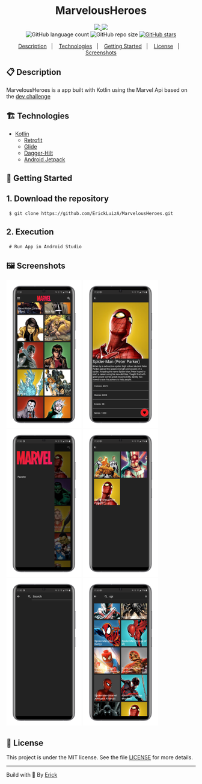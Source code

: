 <h1 align="center"> MarvelousHeroes </h1>

<p align="center">
  <a href="https://github.com/ErickLuizA/MarvelousHeroes/graphs/commit-activity" alt="Maintenance">
    <img src="https://img.shields.io/badge/Maintained%3F-yes-1EAE72.svg" />
  </a>

  <a href="./LICENSE" alt="License: MIT">
    <img src="https://img.shields.io/badge/License-MIT-1EAE72.svg" />
  </a>

<br/>

<img alt="GitHub language count" src="https://img.shields.io/github/languages/count/ErickLuizA/MarvelousHeroes?color=blue">

<img alt="GitHub repo size" src="https://img.shields.io/github/repo-size/ErickLuizA/MarvelousHeroes">

<a href="https://github.com/ErickLuizA/MarvelousHeroes/stargazers">
  <img alt="GitHub stars" src="https://img.shields.io/github/stars/ErickLuizA/MarvelousHeroes?style=social">
</a>

<p align="center">
  <a href="#clipboard-description">Description</a>&nbsp;&nbsp;&nbsp;|&nbsp;&nbsp;&nbsp;
  <a href="#building_construction-technologies">Technologies</a>&nbsp;&nbsp;&nbsp;|&nbsp;&nbsp;&nbsp;
  <a href="#rocket-getting-started">Getting Started</a>&nbsp;&nbsp;&nbsp;|&nbsp;&nbsp;&nbsp;
  <a href="#memo-license">License</a></a>&nbsp;&nbsp;&nbsp;|&nbsp;&nbsp;&nbsp;
  <a href="#framed_picture-screenshots">Screenshots</a>
</p>
</p>

## :clipboard: Description

MarvelousHeroes is a app built with Kotlin using the Marvel Api based on the [dev challenge](https://www.devchallenge.com.br/challenges/5edabfda693fca2236c83cc7/details)  

## :building_construction: Technologies

- [Kotlin](https://kotlinlang.org/)
  - [Retrofit](https://square.github.io/retrofit/)
  - [Glide](https://bumptech.github.io/glide/)
  - [Dagger-Hilt](https://dagger.dev/hilt/quick-start)
  - [Android Jetpack](https://developer.android.com/jetpack)


## :rocket: Getting Started

## 1. Download the repository

```shell
 $ git clone https://github.com/ErickLuizA/MarvelousHeroes.git
```

## 2. Execution

```shell
 # Run App in Android Studio
```

## :framed_picture: Screenshots

<div>
  <img alt="MarvelousHeroes screen" src=".github/Home.png"  width="200"/>
  <img alt="MarvelousHeroes screen" src=".github/Details.png"  width="200"/>
  <img alt="MarvelousHeroes screen" src=".github/Drawer.png"  width="200"/>
  <img alt="MarvelousHeroes screen" src=".github/Favorites.png"  width="200"/>
  <img alt="MarvelousHeroes screen" src=".github/Search.png"  width="200"/>
  <img alt="MarvelousHeroes screen" src=".github/Searched.png"  width="200"/>
</div>

## :memo: License

This project is under the MIT license. See the file [LICENSE](LICENSE) for more details.

---

Build with 💙 By [Erick](https://www.linkedin.com/in/erick-luiz-47151a1a4/)
